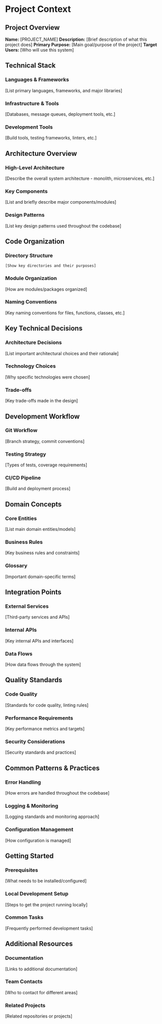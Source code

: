 # Project Context

## Project Overview
**Name:** [PROJECT_NAME]
**Description:** [Brief description of what this project does]
**Primary Purpose:** [Main goal/purpose of the project]
**Target Users:** [Who will use this system]

## Technical Stack
### Languages & Frameworks
[List primary languages, frameworks, and major libraries]

### Infrastructure & Tools
[Databases, message queues, deployment tools, etc.]

### Development Tools
[Build tools, testing frameworks, linters, etc.]

## Architecture Overview
### High-Level Architecture
[Describe the overall system architecture - monolith, microservices, etc.]

### Key Components
[List and briefly describe major components/modules]

### Design Patterns
[List key design patterns used throughout the codebase]

## Code Organization
### Directory Structure
```
[Show key directories and their purposes]
```

### Module Organization
[How are modules/packages organized]

### Naming Conventions
[Key naming conventions for files, functions, classes, etc.]

## Key Technical Decisions
### Architecture Decisions
[List important architectural choices and their rationale]

### Technology Choices
[Why specific technologies were chosen]

### Trade-offs
[Key trade-offs made in the design]

## Development Workflow
### Git Workflow
[Branch strategy, commit conventions]

### Testing Strategy
[Types of tests, coverage requirements]

### CI/CD Pipeline
[Build and deployment process]

## Domain Concepts
### Core Entities
[List main domain entities/models]

### Business Rules
[Key business rules and constraints]

### Glossary
[Important domain-specific terms]

## Integration Points
### External Services
[Third-party services and APIs]

### Internal APIs
[Key internal APIs and interfaces]

### Data Flows
[How data flows through the system]

## Quality Standards
### Code Quality
[Standards for code quality, linting rules]

### Performance Requirements
[Key performance metrics and targets]

### Security Considerations
[Security standards and practices]

## Common Patterns & Practices
### Error Handling
[How errors are handled throughout the codebase]

### Logging & Monitoring
[Logging standards and monitoring approach]

### Configuration Management
[How configuration is managed]

## Getting Started
### Prerequisites
[What needs to be installed/configured]

### Local Development Setup
[Steps to get the project running locally]

### Common Tasks
[Frequently performed development tasks]

## Additional Resources
### Documentation
[Links to additional documentation]

### Team Contacts
[Who to contact for different areas]

### Related Projects
[Related repositories or projects]